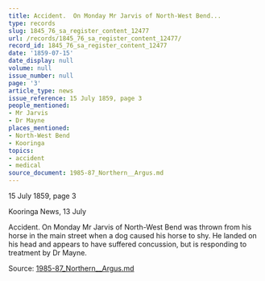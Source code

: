 ```yaml
---
title: Accident.  On Monday Mr Jarvis of North-West Bend...
type: records
slug: 1845_76_sa_register_content_12477
url: /records/1845_76_sa_register_content_12477/
record_id: 1845_76_sa_register_content_12477
date: '1859-07-15'
date_display: null
volume: null
issue_number: null
page: '3'
article_type: news
issue_reference: 15 July 1859, page 3
people_mentioned:
- Mr Jarvis
- Dr Mayne
places_mentioned:
- North-West Bend
- Kooringa
topics:
- accident
- medical
source_document: 1985-87_Northern__Argus.md
---
```


15 July 1859, page 3

Kooringa News, 13 July

Accident.  On Monday Mr Jarvis of North-West Bend was thrown from his horse in the main street when a dog caused his horse to shy.  He landed on his head and appears to have suffered concussion, but is responding to treatment by Dr Mayne.

Source: [1985-87_Northern__Argus.md](/downloads/markdown/1985-87_Northern__Argus.md)
